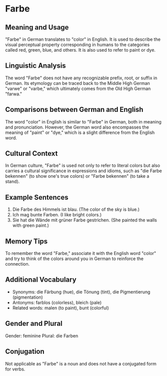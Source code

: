 # Farbe
## Meaning and Usage
"Farbe" in German translates to "color" in English. It is used to describe the visual perceptual property corresponding in humans to the categories called red, green, blue, and others. It is also used to refer to paint or dye.

## Linguistic Analysis
The word "Farbe" does not have any recognizable prefix, root, or suffix in German. Its etymology can be traced back to the Middle High German "varwe" or "varbe," which ultimately comes from the Old High German "farwa."

## Comparisons between German and English
The word "color" in English is similar to "Farbe" in German, both in meaning and pronunciation. However, the German word also encompasses the meaning of "paint" or "dye," which is a slight difference from the English word.

## Cultural Context
In German culture, "Farbe" is used not only to refer to literal colors but also carries a cultural significance in expressions and idioms, such as "die Farbe bekennen" (to show one's true colors) or "Farbe bekennen" (to take a stand).

## Example Sentences
1. Die Farbe des Himmels ist blau. (The color of the sky is blue.)
2. Ich mag bunte Farben. (I like bright colors.)
3. Sie hat die Wände mit grüner Farbe gestrichen. (She painted the walls with green paint.)

## Memory Tips
To remember the word "Farbe," associate it with the English word "color" and try to think of the colors around you in German to reinforce the connection.

## Additional Vocabulary
- Synonyms: die Färbung (hue), die Tönung (tint), die Pigmentierung (pigmentation)
- Antonyms: farblos (colorless), bleich (pale)
- Related words: malen (to paint), bunt (colorful)

## Gender and Plural
Gender: feminine
Plural: die Farben

## Conjugation
Not applicable as "Farbe" is a noun and does not have a conjugated form for verbs.